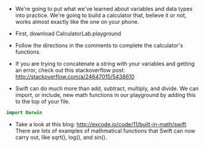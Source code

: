 - We're going to put what we've learned about variables and data types into practice. We're going to build a calculator that, believe it or not, works almost exactly like the one on your phone.

- First, download CalculatorLab.playground

- Follow the directions in the comments to complete the calculator's functions.

- If you are trying to concatenate a string with your variables and getting an error, check out this stackoverflow post:
  http://stackoverflow.com/a/24647015/5438610

- Swift can do much more than add, subtract, multiply, and divide. We can import, or include, new math functions in our playground by adding this to the top of your file.
```swift
import Darwin
```

- Take a look at this blog: http://excode.io/code/11/built-in-math/swift. There are lots of examples of mathmatical functions that Swift can now carry out, like sqrt(), log(), and sin(). 
